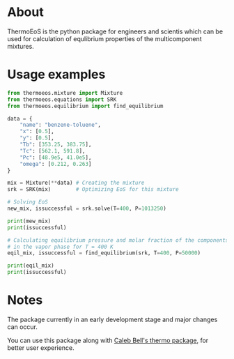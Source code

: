 # About

ThermoEoS is the python package for engineers and scientis which can be used 
for calculation of equlibrium properties of the multicomponent mixtures.

# Usage examples

```python
from thermoeos.mixture import Mixture
from thermoeos.equations import SRK
from thermoeos.equilibrium import find_equilibrium

data = {
    "name": "benzene-toluene",
    "x": [0.5],
    "y": [0.5],
    "Tb": [353.25, 383.75],
    "Tc": [562.1, 591.8],
    "Pc": [48.9e5, 41.0e5],
    "omega": [0.212, 0.263]
}

mix = Mixture(**data) # Creating the mixture
srk = SRK(mix)        # Optimizing EoS for this mixture

# Solving EoS
new_mix, issuccessful = srk.solve(T=400, P=1013250)

print(mew_mix)
print(issuccessful)

# Calculating equilibrium pressure and molar fraction of the components
# in the vapor phase for T = 400 K 
eqil_mix, issuccessful = find_equilibrium(srk, T=400, P=50000)

print(eqil_mix)
print(issuccessful)
```

# Notes

The package currently in an early development stage and major changes can occur.

You can use this package along with [Caleb Bell's thermo package](https://github.com/CalebBell/thermo/),
for better user experience.
